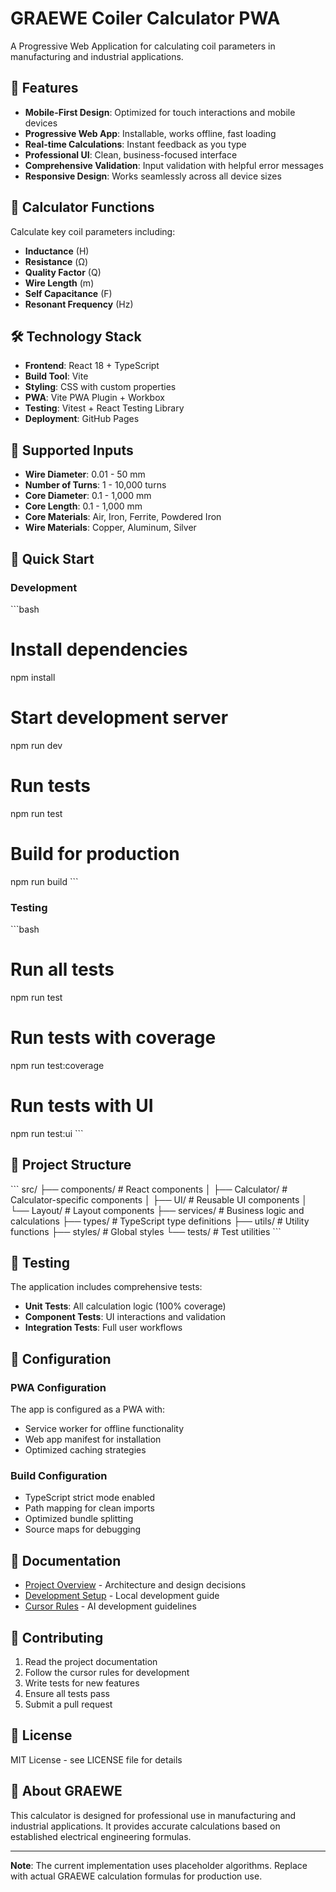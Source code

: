 # GRAEWE Coiler Calculator PWA

A Progressive Web Application for calculating coil parameters in manufacturing and industrial applications.

## 🚀 Features

- **Mobile-First Design**: Optimized for touch interactions and mobile devices
- **Progressive Web App**: Installable, works offline, fast loading
- **Real-time Calculations**: Instant feedback as you type
- **Professional UI**: Clean, business-focused interface
- **Comprehensive Validation**: Input validation with helpful error messages
- **Responsive Design**: Works seamlessly across all device sizes

## 🧮 Calculator Functions

Calculate key coil parameters including:
- **Inductance** (H)
- **Resistance** (Ω)
- **Quality Factor** (Q)
- **Wire Length** (m)
- **Self Capacitance** (F)
- **Resonant Frequency** (Hz)

## 🛠️ Technology Stack

- **Frontend**: React 18 + TypeScript
- **Build Tool**: Vite
- **Styling**: CSS with custom properties
- **PWA**: Vite PWA Plugin + Workbox
- **Testing**: Vitest + React Testing Library
- **Deployment**: GitHub Pages

## 📱 Supported Inputs

- **Wire Diameter**: 0.01 - 50 mm
- **Number of Turns**: 1 - 10,000 turns
- **Core Diameter**: 0.1 - 1,000 mm
- **Core Length**: 0.1 - 1,000 mm
- **Core Materials**: Air, Iron, Ferrite, Powdered Iron
- **Wire Materials**: Copper, Aluminum, Silver

## 🚀 Quick Start

### Development

\`\`\`bash
# Install dependencies
npm install

# Start development server
npm run dev

# Run tests
npm run test

# Build for production
npm run build
\`\`\`

### Testing

\`\`\`bash
# Run all tests
npm run test

# Run tests with coverage
npm run test:coverage

# Run tests with UI
npm run test:ui
\`\`\`

## 📝 Project Structure

\`\`\`
src/
├── components/          # React components
│   ├── Calculator/      # Calculator-specific components
│   ├── UI/             # Reusable UI components
│   └── Layout/         # Layout components
├── services/           # Business logic and calculations
├── types/              # TypeScript type definitions
├── utils/              # Utility functions
├── styles/             # Global styles
└── tests/              # Test utilities
\`\`\`

## 🧪 Testing

The application includes comprehensive tests:
- **Unit Tests**: All calculation logic (100% coverage)
- **Component Tests**: UI interactions and validation
- **Integration Tests**: Full user workflows

## 🔧 Configuration

### PWA Configuration

The app is configured as a PWA with:
- Service worker for offline functionality
- Web app manifest for installation
- Optimized caching strategies

### Build Configuration

- TypeScript strict mode enabled
- Path mapping for clean imports
- Optimized bundle splitting
- Source maps for debugging

## 📖 Documentation

- [Project Overview](docs/PROJECT_OVERVIEW.md) - Architecture and design decisions
- [Development Setup](docs/DEVELOPMENT_SETUP.md) - Local development guide
- [Cursor Rules](.cursorrules) - AI development guidelines

## 🤝 Contributing

1. Read the project documentation
2. Follow the cursor rules for development
3. Write tests for new features
4. Ensure all tests pass
5. Submit a pull request

## 📄 License

MIT License - see LICENSE file for details

## 🏢 About GRAEWE

This calculator is designed for professional use in manufacturing and industrial applications. It provides accurate calculations based on established electrical engineering formulas.

---

**Note**: The current implementation uses placeholder algorithms. Replace with actual GRAEWE calculation formulas for production use.
